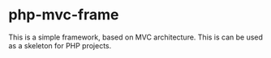 # php-mvc-frame
This is a simple framework, based on MVC architecture. This is can be used as a skeleton for PHP projects.    
